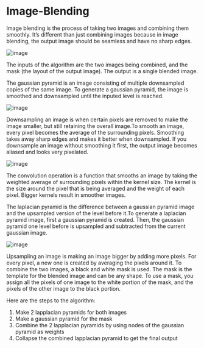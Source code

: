 # Image-Blending

Image blending is the process of taking two images and combining them smoothly. It’s different than just combining images because in image blending, the output image should be seamless and have no sharp edges.

![image](https://user-images.githubusercontent.com/84482670/172959789-8e835903-7293-4642-97fd-14e68ccbf1d6.png)



The inputs of the algorithm are the two images being combined, and the mask (the layout of the output image). The output is a single blended image. 


The gaussian pyramid is an image consisting of multiple downsampled copies of the same image. To generate a gaussian pyramid, the image is smoothed and downsampled until the inputed level is reached.

![image](https://user-images.githubusercontent.com/84482670/172961251-b7611f0a-e6ce-4e69-8848-19bb8d53cc61.png)




Downsampling an image is when certain pixels are removed to make the image smaller, but still retaining the overall image.To smooth an image, every pixel becomes the average of the surrounding pixels. Smoothing takes away sharp edges and makes it better when downsampled. If you downsample an image without smoothing it first, the output image becomes aliased and looks very pixelated. 

![image](https://user-images.githubusercontent.com/84482670/172961942-9e6c455f-05e3-49da-9542-715e0d3e695e.png)



The convolution operation is a function that smooths an image by taking the weighted average of surrounding pixels within the kernel size. The kernel is the size around the pixel that is being averaged and the weight of each pixel. Bigger kernels result in smoother images.






The laplacian pyramid is the difference between a gaussian pyramid image and the upsampled version of the level before it.To generate a laplacian pyramid image, first a gaussian pyramid is created. Then, the gaussian pyramid one level before is upsampled and subtracted from the current gaussian image. 


![image](https://user-images.githubusercontent.com/84482670/172961395-1939c239-15a4-4b4d-b862-21ec2f671ef0.png)



Upsampling an image is making an image bigger by adding more pixels. For every pixel, a new one is created by averaging the pixels around it. To combine  the two images, a black and white mask is used. The mask is the template for the blended image and can be any shape. To use a mask, you assign all the pixels of one image to the white portion of the mask, and the pixels of the other image to the black portion.


Here are the steps to the algorithm:
1. Make 2 lapplacian pyramids for both images
2. Make a gaussian pyramid for the mask
3. Combine the 2 lapplacian pyramids by using nodes of the gaussian pyramid as weights
4. Collapse the combined lapplacian pyramid to get the final output
